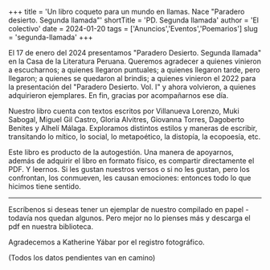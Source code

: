 +++
title = 'Un libro coqueto para un mundo en llamas. Nace "Paradero desierto. Segunda llamada"'
shortTitle = 'PD. Segunda llamada'
author = 'El colectivo'
date = 2024-01-20
tags = ['Anuncios','Eventos','Poemarios']
slug = 'segunda-llamada'
+++

El 17 de enero del 2024 presentamos "Paradero Desierto. Segunda llamada" en la Casa de la Literatura Peruana. Queremos agradecer a quienes vinieron a escucharnos; a quienes llegaron puntuales; a quienes llegaron tarde, pero llegaron; a quienes se quedaron al brindis; a quienes vinieron el 2022 para la presentación del "Paradero Desierto. Vol. I" y ahora volvieron, a quienes adquirieron ejemplares. En fin, gracias por acompañarnos ese día.
 
Nuestro libro cuenta con textos escritos por Villanueva Lorenzo, Muki Sabogal, Miguel Gil Castro, Gloria Alvitres, Giovanna Torres, Dagoberto Benites y Alhelí Málaga. Exploramos distintos estilos y maneras de escribir, transitando lo mítico, lo social, lo metapoético, la distopía, la ecopoesía, etc.

Este libro es producto de la autogestión. Una manera de apoyarnos, además de adquirir el libro en formato físico, es compartir directamente el PDF. Y leernos. Si les gustan nuestros versos o si no les gustan, pero los confrontan, los conmueven, les causan emociones: entonces todo lo que hicimos tiene sentido.

---

Escríbenos si deseas tener un ejemplar de nuestro compilado en papel - todavía nos quedan algunos. Pero mejor no lo pienses más y descarga el pdf en nuestra biblioteca.

Agradecemos a Katherine Yábar por el registro fotográfico.

(Todos los datos pendientes van en camino)